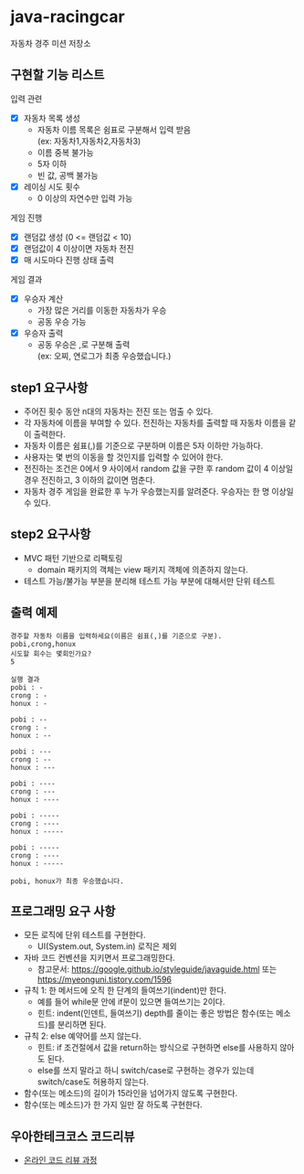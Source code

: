 # java-racingcar

자동차 경주 미션 저장소

## 구현할 기능 리스트

입력 관련
- [X] 자동차 목록 생성
  - 자동차 이름 목록은 쉼표로 구분해서 입력 받음  
    (ex: 자동차1,자동차2,자동차3)
  - 이름 중복 불가능
  - 5자 이하
  - 빈 값, 공백 불가능
- [X] 레이싱 시도 횟수
  - 0 이상의 자연수만 입력 가능

게임 진행
  - [X] 랜덤값 생성 (0 <= 랜덤값 < 10)
  - [X] 랜덤값이 4 이상이면 자동차 전진
  - [X] 매 시도마다 진행 상태 출력

게임 결과
  - [X] 우승자 계산
    - 가장 많은 거리를 이동한 자동차가 우승
    - 공동 우승 가능
  - [X] 우승자 출력
    - 공동 우승은 ,로 구분해 출력  
      (ex: 오찌, 연로그가 최종 우승했습니다.)

## step1 요구사항
- 주어진 횟수 동안 n대의 자동차는 전진 또는 멈출 수 있다.
- 각 자동차에 이름을 부여할 수 있다. 전진하는 자동차를 출력할 때 자동차 이름을 같이 출력한다.
- 자동차 이름은 쉼표(,)를 기준으로 구분하며 이름은 5자 이하만 가능하다.
- 사용자는 몇 번의 이동을 할 것인지를 입력할 수 있어야 한다.
- 전진하는 조건은 0에서 9 사이에서 random 값을 구한 후 random 값이 4 이상일 경우 전진하고, 3 이하의 값이면 멈춘다.
- 자동차 경주 게임을 완료한 후 누가 우승했는지를 알려준다. 우승자는 한 명 이상일 수 있다.

## step2 요구사항
- MVC 패턴 기반으로 리팩토링
  - domain 패키지의 객체는 view 패키지 객체에 의존하지 않는다.
- 테스트 가능/불가능 부분을 분리해 테스트 가능 부분에 대해서만 단위 테스트

## 출력 예제
```
경주할 자동차 이름을 입력하세요(이름은 쉼표(,)를 기준으로 구분).
pobi,crong,honux
시도할 회수는 몇회인가요?
5

실행 결과
pobi : -
crong : -
honux : -

pobi : --
crong : -
honux : --

pobi : ---
crong : --
honux : ---

pobi : ----
crong : ---
honux : ----

pobi : -----
crong : ----
honux : -----

pobi : -----
crong : ----
honux : -----

pobi, honux가 최종 우승했습니다.
```

## 프로그래밍 요구 사항
- 모든 로직에 단위 테스트를 구현한다.
  - UI(System.out, System.in) 로직은 제외
- 자바 코드 컨벤션을 지키면서 프로그래밍한다.
  - 참고문서: https://google.github.io/styleguide/javaguide.html 또는 https://myeonguni.tistory.com/1596
- 규칙 1: 한 메서드에 오직 한 단계의 들여쓰기(indent)만 한다.
  - 예를 들어 while문 안에 if문이 있으면 들여쓰기는 2이다.
  - 힌트: indent(인덴트, 들여쓰기) depth를 줄이는 좋은 방법은 함수(또는 메소드)를 분리하면 된다.
- 규칙 2: else 예약어를 쓰지 않는다.
  - 힌트: if 조건절에서 값을 return하는 방식으로 구현하면 else를 사용하지 않아도 된다. 
  - else를 쓰지 말라고 하니 switch/case로 구현하는 경우가 있는데 switch/case도 허용하지 않는다.
- 함수(또는 메소드)의 길이가 15라인을 넘어가지 않도록 구현한다.
- 함수(또는 메소드)가 한 가지 일만 잘 하도록 구현한다.

## 우아한테크코스 코드리뷰

- [온라인 코드 리뷰 과정](https://github.com/woowacourse/woowacourse-docs/blob/master/maincourse/README.md)
